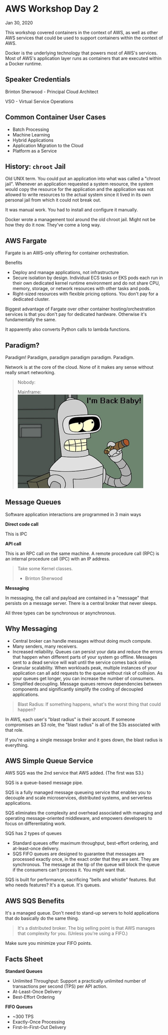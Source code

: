 # AWS Workshop Day 2

Jan 30, 2020

This workshop covered containers in the context of AWS, as well as other AWS
services that could be used to support containers within the context of AWS.

Docker is the underlying technology that powers most of AWS's services. Most of
AWS's application layer runs as containers that are executed within a Docker
runtime.

## Speaker Credentials

Brinton Sherwood - Principal Cloud Architect

VSO - Virtual Service Operations

## Common Container User Cases

- Batch Processing
- Machine Learning
- Hybrid Applications
- Application Migration to the Cloud
- Platform as a Service

## History: `chroot` Jail

Old UNIX term. You could put an application into what was called a "chroot
jail". Whenever an application requested a system resource, the system would
copy the resource for the application and the application was not allowed to
write resources to the actual system since it lived in its own personal jail
from which it could not break out.

It was manual work. You had to install and configure it manually.

Docker wrote a management tool around the old chroot jail. Might not be how they
do it now. They've come a long way.

## AWS Fargate

Fargate is an AWS-only offering for container orchestration.

Benefits

- Deploy and manage applications, not infrastructure
- Secure isolation by design. Individual ECS tasks or EKS pods each run in their
  own dedicated kernel runtime environment and do not share CPU, memory,
  storage, or network resources with other tasks and pods.
- Right-sized resources with flexible pricing options. You don't pay for a
  dedicated cluster.

Biggest advantage of Fargate over other container hosting/orchestration services
is that you don't pay for dedicated hardware. Otherwise it's fundamentally the
same.

It apparently also converts Python calls to lambda functions.

## Paradigm?

Paradigm! Paradigm, paradigm paradigm paradigm. Paradigm.

Network is at the core of the cloud. None of it makes any sense without really
smart networking.

> Nobody:
>
> Mainframe:
> ![](bender-im-back-baby.jpg)

## Message Queues

Software application interactions are programmed in 3 main ways

**Direct code call**

This is IPC

**API call**

This is an RPC call on the same machine. A remote procedure call (RPC) is an
internal procedure call (IPC) with an IP address.

> Take some Kernel classes.
> 
> - Brinton Sherwood

**Messaging**

In messaging, the call and payload are contained in a "message" that persists on
a message server. There is a central broker that never sleeps.

All three types can be synchronous or asynchronous.

## Why Messaging

- Central broker can handle messages without doing much compute.
- Many senders, many receivers.
- Increased reliability. Queues can persist your data and reduce the errors that
  happen when different parts of your system go offline. Messages sent to a dead
  service will wait until the service comes back online.
- Granular scalability. When workloads peak, multiple instances of your
  application can all add requests to the queue without risk of collision. As
  your queues get longer, you can increase the number of consumers.
- Simplified decoupling. Message queues remove dependencies between components
  and significantly simplify the coding of decoupled applications.

> Blast Radius: If something happens, what's the worst thing that could happen?

In AWS, each user's "blast radius" is their account. If someone compromises an
S3 role, the "blast radius" is all of the S3s associated with that role.

If you're using a single message broker and it goes down, the blast radius is
everything.

## AWS Simple Queue Service

AWS SQS was the 2nd service that AWS added. (The first was S3.)

SQS is a queue-based message pipe.

SQS is a fully managed message queueing service that enables you to decouple and
scale microservices, distributed systems, and serverless applications.

SQS eliminates the complexity and overhead associated with managing and
operating message-oriented middleware, and empowers developers to focus on
differentiating work.

SQS has 2 types of queues

- Standard queues offer maximum throughput, best-effort ordering, and
  at-least-once delivery.
- SQS FIFO queues are designed to guarantee that messages are processed exactly
  once, in the exact order that they are sent. They are synchronous. The message
  at the tip of the queue will block the queue if the consumers can't process
  it. You might want that.

SQS is built for performance, sacrificing "bells and whistle" features. But who
needs features? It's a queue. It's queues.

## AWS SQS Benefits

It's a managed queue. Don't need to stand-up servers to hold applications that
do basically do the same thing.

> It's a distributed broker. The big selling point is that AWS manages that
> complexity for you. (Unless you're using a FIFO.)

Make sure you minimize your FIFO points.

## Facts Sheet

**Standard Queues**

- Unlimited Throughput: Support a practically unlimited number of transactions
  per second (TPS) per API action.
- At-Least-Once Delivery
- Best-Effort Ordering

**FIFO Queues**

- ~300 TPS
- Exactly-Once Processing
- First-In-First-Out Delivery
